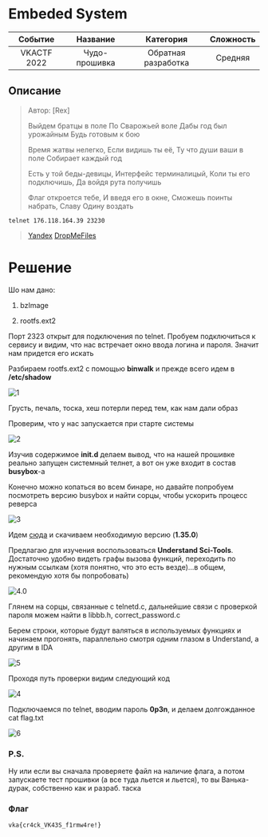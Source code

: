 # Embeded System

|   Cобытие   | Название | Категория | Сложность |
| :---------: | :------: | :-------: | :-------: |
| VKACTF 2022 |  Чудо-прошивка  |  Обратная разработка  |  Средняя  |

## Описание

>Автор: [Rex]
>
>Выйдем братцы в поле
>По Сварожьей воле
>Дабы год был урожайным
>Будь готовым к бою
>
>Время жатвы нелегко,
>Если видишь ты её,
>Ту что души ваши в поле
>Собирает каждый год
>
>Есть у той беды-девицы,
>Интерфейс терминалицый,
>Коли ты его подключишь,
>Да войдя рута получишь
>
>Флаг откроется тебе,
>И введя его в окне,
>Сможешь поинты набрать,
>Славу Одину воздать

``` telnet 176.118.164.39 23230 ```

>[Yandex](https://disk.yandex.ru/d/2ZO85T4NI6hw5w)
[DropMeFiles](https://dropmefiles.com/cpu9C)

# Решение

Шо нам дано:

1) bzImage

2) rootfs.ext2

Порт 2323 открыт для подключения по telnet. Пробуем подключиться к сервису и видим, что нас встречает окно ввода логина и пароля. Значит нам придется его искать

Разбираем rootfs.ext2 с помощью **binwalk** и прежде всего идем в **/etc/shadow** 

![1](1.PNG)

Грусть, печаль, тоска, хеш потерли перед тем, как нам дали образ

Проверим, что у нас запускается при старте системы

![2](2.PNG)

Изучив содержимое **init.d** делаем вывод, что на нашей прошивке реально запущен системный телнет, а вот он уже входит в состав **busybox**-а

Конечно можно копаться во всем бинаре, но давайте попробуем посмотреть версию busybox и найти сорцы, чтобы ускорить процесс реверса

![3](3.PNG)

Идем [сюда](https://www.busybox.net/) и скачиваем необходимую версию (**1.35.0**)

Предлагаю для изучения воспользоваться **Understand Sci-Tools**. Достаточно удобно видеть графы вызова функций, переходить по нужным ссылкам (хотя понятно, что это есть везде)...в общем, рекомендую хотя бы попробовать)

![4.0](4.0.PNG)

Глянем на сорцы, связанные с telnetd.c, дальнейшие связи с проверкой пароля можем найти в libbb.h, correct_password.c

Берем строки, которые будут валяться в используемых функциях и начинаем прогонять, параллельно смотря одним глазом в Understand, а другим в IDA

![5](5.PNG)

Проходя путь проверки видим следующий код

![4](4.PNG)

Подключаемся по telnet, вводим пароль **0p3n**, и делаем долгожданное cat flag.txt

![6](6.PNG)

### P.S. 

Ну или если вы сначала проверяете файл на наличие флага, а потом запускаете тест прошивки (а все туда льется и льется), то вы Ванька-дурак, собственно как и разраб. таска

### Флаг

```
vka{cr4ck_VK43S_f1rmw4re!}
```
